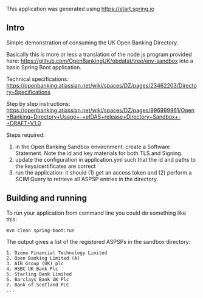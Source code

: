 This application was generated using https://start.spring.io

## Intro

Simple demonstration of consuming the UK Open Banking Directory.

Basically this is more or less a translation of the node js program provided here: https://github.com/OpenBankingUK/obdatat/tree/env-sandbox
into a basic Spring Boot application.

Technical specifications:
https://openbanking.atlassian.net/wiki/spaces/DZ/pages/23462203/Directory+Specifications

Step by step instructions:
https://openbanking.atlassian.net/wiki/spaces/DZ/pages/996999961/Open+Banking+Directory+Usage+-+eIDAS+release+Directory+Sandbox+-+DRAFT+V1.0

Steps required:
1. in the Open Banking Sandbox environment: create a Software Statement. Note the id and key materials for both TLS and Signing.
2. update the configuration in application.yml such that the id and paths to the keys/certificates are correct
3. run the application: it should (1) get an access token and (2) perform a SCIM Query to retrieve all ASPSP entries in the directory.



## Building and running

To run your application from command line you could do something like this:

```
mvn clean spring-boot:run
```

The output gives a list of the registered ASPSPs in the sandbox directory:

    1. Ozone Financial Technology Limited
    2. Open Banking Limited (A)
    3. AIB Group (UK) plc
    4. HSBC UK Bank Plc
    5. Starling Bank Limited
    6. Barclays Bank UK Plc
    7. Bank of Scotland PLC
    ...
